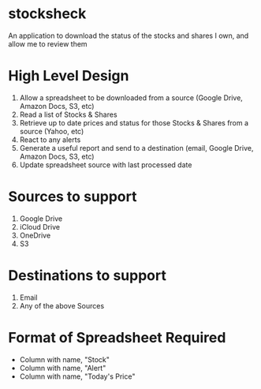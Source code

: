 # stocksheck
An application to download the status of the stocks and shares I own, and allow me to review them

# High Level Design

1. Allow a spreadsheet to be downloaded from a source (Google Drive, Amazon Docs, S3, etc)
1. Read a list of Stocks & Shares
1. Retrieve up to date prices and status for those Stocks & Shares from a source (Yahoo, etc)
1. React to any alerts
1. Generate a useful report and send to a destination (email, Google Drive, Amazon Docs, S3, etc)
1. Update spreadsheet source with last processed date

# Sources to support

1. Google Drive
2. iCloud Drive
3. OneDrive
4. S3

# Destinations to support

1. Email
2. Any of the above Sources

# Format of Spreadsheet Required

* Column with name, "Stock"
* Column with name, "Alert"
* Column with name, "Today's Price"
